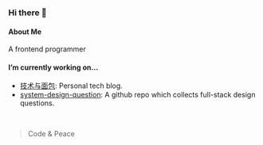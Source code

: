### Hi there 👋

#### About Me

A frontend programmer

#### I’m currently working on...

- [技术与面包](https://www.zhihu.com/column/c_1302591122619637760): Personal tech blog.
- [system-design-question](https://github.com/sun0day/system-design-question): A github repo which collects full-stack design questions.

<br />

> Code & Peace



<!--
**sun0day/sun0day** is a ✨ _special_ ✨ repository because its `README.md` (this file) appears on your GitHub profile.

Here are some ideas to get you started:

- 🔭 I’m currently working on ...
- 🌱 I’m currently learning ...
- 👯 I’m looking to collaborate on ...
- 🤔 I’m looking for help with ...
- 💬 Ask me about ...
- 📫 How to reach me: ...
- 😄 Pronouns: ...
- ⚡ Fun fact: ...
-->
